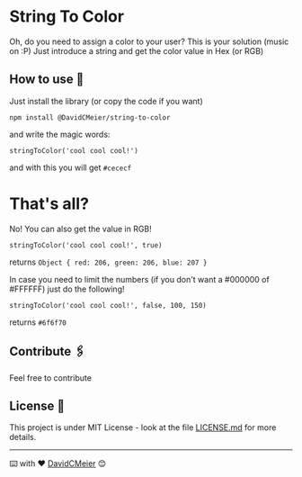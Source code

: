 # String To Color

Oh, do you need to assign a color to your user? This is your solution (music on :P)
Just introduce a string and get the color value in Hex (or RGB)

## How to use 🚀

Just install the library (or copy the code if you want)
```
npm install @DavidCMeier/string-to-color
```

and write the magic words: 
```
stringToColor('cool cool cool!')
```

and with this you will get ``#cececf``

# That's all?
No! You can also get the value in RGB! 

```
stringToColor('cool cool cool!', true)
```
returns ``Object {
           red: 206,
           green: 206,
           blue: 207
         }``

In case you need to limit the numbers (if you don't want a #000000 of #FFFFFF) just do the following!
```
stringToColor('cool cool cool!', false, 100, 150)
```
returns ```#6f6f70```

## Contribute 🖇️

Feel free to contribute

## License 📄

This project is under MIT License - look at the file [LICENSE.md](LICENSE.md) for more details.




---
⌨️ with ❤️ [DavidCMeier](https://github.com/DavidCMeier) 😊
